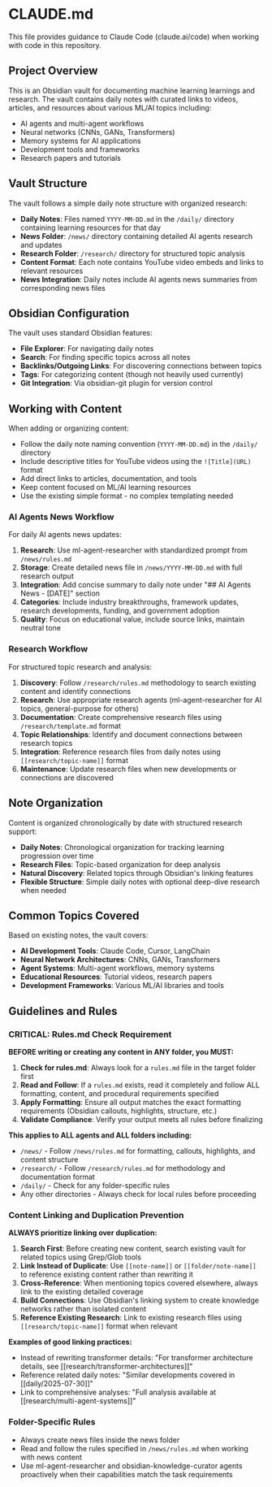 # CLAUDE.md

This file provides guidance to Claude Code (claude.ai/code) when working with code in this repository.

## Project Overview

This is an Obsidian vault for documenting machine learning learnings and research. The vault contains daily notes with curated links to videos, articles, and resources about various ML/AI topics including:

- AI agents and multi-agent workflows
- Neural networks (CNNs, GANs, Transformers)
- Memory systems for AI applications
- Development tools and frameworks
- Research papers and tutorials

## Vault Structure

The vault follows a simple daily note structure with organized research:
- **Daily Notes**: Files named `YYYY-MM-DD.md` in the `/daily/` directory containing learning resources for that day
- **News Folder**: `/news/` directory containing detailed AI agents research and updates
- **Research Folder**: `/research/` directory for structured topic analysis
- **Content Format**: Each note contains YouTube video embeds and links to relevant resources
- **News Integration**: Daily notes include AI agents news summaries from corresponding news files

## Obsidian Configuration

The vault uses standard Obsidian features:
- **File Explorer**: For navigating daily notes
- **Search**: For finding specific topics across all notes
- **Backlinks/Outgoing Links**: For discovering connections between topics
- **Tags**: For categorizing content (though not heavily used currently)
- **Git Integration**: Via obsidian-git plugin for version control

## Working with Content

When adding or organizing content:
- Follow the daily note naming convention (`YYYY-MM-DD.md`) in the `/daily/` directory
- Include descriptive titles for YouTube videos using the `![Title](URL)` format
- Add direct links to articles, documentation, and tools
- Keep content focused on ML/AI learning resources
- Use the existing simple format - no complex templating needed

### AI Agents News Workflow

For daily AI agents news updates:
1. **Research**: Use ml-agent-researcher with standardized prompt from `/news/rules.md`
2. **Storage**: Create detailed news file in `/news/YYYY-MM-DD.md` with full research output
3. **Integration**: Add concise summary to daily note under "## AI Agents News - [DATE]" section
4. **Categories**: Include industry breakthroughs, framework updates, research developments, funding, and government adoption
5. **Quality**: Focus on educational value, include source links, maintain neutral tone

### Research Workflow

For structured topic research and analysis:
1. **Discovery**: Follow `/research/rules.md` methodology to search existing content and identify connections
2. **Research**: Use appropriate research agents (ml-agent-researcher for AI topics, general-purpose for others)
3. **Documentation**: Create comprehensive research files using `/research/template.md` format
4. **Topic Relationships**: Identify and document connections between research topics
5. **Integration**: Reference research files from daily notes using `[[research/topic-name]]` format
6. **Maintenance**: Update research files when new developments or connections are discovered

## Note Organization

Content is organized chronologically by date with structured research support:
- **Daily Notes**: Chronological organization for tracking learning progression over time
- **Research Files**: Topic-based organization for deep analysis
- **Natural Discovery**: Related topics through Obsidian's linking features
- **Flexible Structure**: Simple daily notes with optional deep-dive research when needed

## Common Topics Covered

Based on existing notes, the vault covers:
- **AI Development Tools**: Claude Code, Cursor, LangChain
- **Neural Network Architectures**: CNNs, GANs, Transformers
- **Agent Systems**: Multi-agent workflows, memory systems
- **Educational Resources**: Tutorial videos, research papers
- **Development Frameworks**: Various ML/AI libraries and tools

## Guidelines and Rules

### **CRITICAL: Rules.md Check Requirement**

**BEFORE writing or creating any content in ANY folder, you MUST:**
1. **Check for rules.md**: Always look for a `rules.md` file in the target folder first
2. **Read and Follow**: If a `rules.md` exists, read it completely and follow ALL formatting, content, and procedural requirements specified
3. **Apply Formatting**: Ensure all output matches the exact formatting requirements (Obsidian callouts, highlights, structure, etc.)
4. **Validate Compliance**: Verify your output meets all rules before finalizing

**This applies to ALL agents and ALL folders including:**
- `/news/` - Follow `/news/rules.md` for formatting, callouts, highlights, and content structure
- `/research/` - Follow `/research/rules.md` for methodology and documentation format  
- `/daily/` - Check for any folder-specific rules
- Any other directories - Always check for local rules before proceeding

### Content Linking and Duplication Prevention

**ALWAYS prioritize linking over duplication:**
1. **Search First**: Before creating new content, search existing vault for related topics using Grep/Glob tools
2. **Link Instead of Duplicate**: Use `[[note-name]]` or `[[folder/note-name]]` to reference existing content rather than rewriting it
3. **Cross-Reference**: When mentioning topics covered elsewhere, always link to the existing detailed coverage
4. **Build Connections**: Use Obsidian's linking system to create knowledge networks rather than isolated content
5. **Reference Existing Research**: Link to existing research files using `[[research/topic-name]]` format when relevant

**Examples of good linking practices:**
- Instead of rewriting transformer details: "For transformer architecture details, see [[research/transformer-architectures]]"
- Reference related daily notes: "Similar developments covered in [[daily/2025-07-30]]"
- Link to comprehensive analyses: "Full analysis available at [[research/multi-agent-systems]]"

### Folder-Specific Rules
- Always create news files inside the news folder
- Read and follow the rules specified in `/news/rules.md` when working with news content
- Use ml-agent-researcher and obsidian-knowledge-curator agents proactively when their capabilities match the task requirements